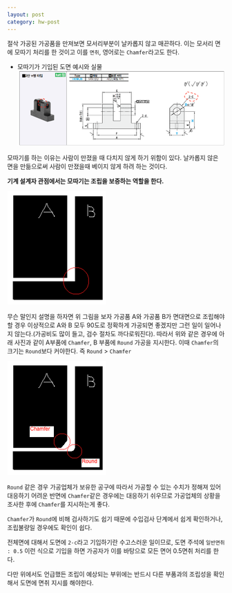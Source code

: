 ```yaml
---
layout: post
category: hw-post
---
```


절삭 가공된 가공품을 만져보면 모서리부분이 날카롭지 않고 매끈하다. 이는 모서리 면에 모따기 처리를 한 것이고 이를 `면취`, 영어로는 `Chamfer`라고도 한다.

- 모따기가 기입된 도면 예시와 실물
  ![이미지1](/assets/posts/hw/chamfer/1.png)

모따기를 하는 이유는 사람이 만졌을 때 다치지 않게 하기 위함이 있다. 날카롭지 않은 면을 만듦으로써 사람이 만졌을때 베이지 않게 하려 하는 것이다.

**기계 설계자 관점에서는 모따기는 조립을 보증하는 역할을 한다.**

![이미지1](/assets/posts/hw/chamfer/2.png)

무슨 말인지 설명을 하자면 위 그림을 보자 가공품 A와 가공품 B가 면대면으로 조립해야 할 경우 이상적으로 A와 B 모두 90도로 정확하게 가공되면 좋겠지만 그런 일이 일어나지 않는다.(가공비도 많이 들고, 검수 절차도 까다로워진다). 따라서 위와 같은 경우에 아래 사진과 같이 A부품에 `Chamfer`, B 부품에 `Round` 가공을 지시한다. 이때 `Chamfer`의 크기는 `Round`보다 커야한다. 즉 `Round` > `Chamfer`

![이미지1](/assets/posts/hw/chamfer/3.png)

`Round` 같은 경우 가공업체가 보유한 공구에 따라서 가공할 수 있는 수치가 정해져 있어 대응하기 어려운 반면에 `Chamfer`같은 경우에는 대응하기 쉬우므로 가공업체의 상황을 조사한 후에 `Chamfer`를 지시하는게 좋다.

`Chamfer`가 `Round`에 비해 검사하기도 쉽기 때문에 수입검사 단계에서 쉽게 확인하거나, 조립불량일 경우에도 확인이 쉽다.

전체면에 대해서 도면에 `2-c`라고 기입하기란 수고스러운 일이므로, 도면 주석에 `일반면취 : 0.5` 이런 식으로 기입을 하면 가공자가 이를 바탕으로 모든 면어 0.5면취 처리를 한다.

다만 위에서도 언급했든 조립이 예상되는 부위에는 반드시 다른 부품과의 조립성을 확인해서 도면에 면취 지시를 해야한다.

